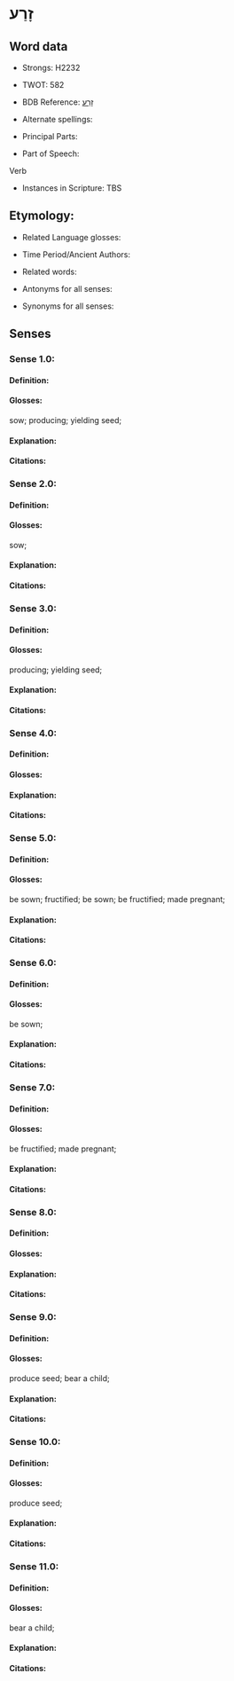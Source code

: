 # זָרַע

<!-- Status: S2="NeedsEdits" -->
<!-- Lexica used for edits:   -->

## Word data

* Strongs: H2232

* TWOT: 582

* BDB Reference: [זָרַע](rc://en/bdb/dict/g.cl.aa)

* Alternate spellings:

* Principal Parts:

* Part of Speech:

Verb

* Instances in Scripture: TBS

## Etymology:

* Related Language glosses:

* Time Period/Ancient Authors:

* Related words:

* Antonyms for all senses:

* Synonyms for all senses:

## Senses

### Sense 1.0:

#### Definition:

#### Glosses:

sow; producing; yielding seed; 

#### Explanation:

#### Citations:



### Sense 2.0:

#### Definition:

#### Glosses:

sow; 

#### Explanation:

#### Citations:



### Sense 3.0:

#### Definition:

#### Glosses:

producing; yielding seed; 

#### Explanation:

#### Citations:



### Sense 4.0:

#### Definition:

#### Glosses:



#### Explanation:

#### Citations:



### Sense 5.0:

#### Definition:

#### Glosses:

be sown; fructified; be sown; be fructified; made pregnant; 

#### Explanation:

#### Citations:



### Sense 6.0:

#### Definition:

#### Glosses:

be sown; 

#### Explanation:

#### Citations:



### Sense 7.0:

#### Definition:

#### Glosses:

be fructified; made pregnant; 

#### Explanation:

#### Citations:



### Sense 8.0:

#### Definition:

#### Glosses:



#### Explanation:

#### Citations:



### Sense 9.0:

#### Definition:

#### Glosses:

produce seed; bear a child; 

#### Explanation:

#### Citations:



### Sense 10.0:

#### Definition:

#### Glosses:

produce seed; 

#### Explanation:

#### Citations:



### Sense 11.0:

#### Definition:

#### Glosses:

bear a child; 

#### Explanation:

#### Citations:




